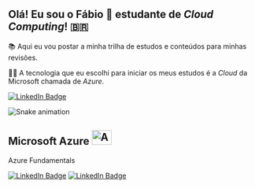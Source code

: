 ## Olá! Eu sou o Fábio 👋 estudante de *Cloud Computing*! :brazil:

📚 Aqui eu vou postar a minha trilha de estudos e conteúdos para minhas revisões. 

👨‍💻 A tecnologia que eu escolhi para iniciar os meus estudos é a *Cloud* da Microsoft chamada de *Azure*.

[![LinkedIn Badge](https://img.shields.io/badge/LinkedIn-0A66C2?style=for-the-badge&logo=LinkedIn)](https://www.linkedin.com/in/faabiobatista/)

![Snake animation](https://www.linkedin.com/in/ofabiobatista/ofabiobatista/blob/output/github-contribution-grid-snake.svg)

## Microsoft Azure <img alt="Azure" height="30" width="40" src="https://cdn.jsdelivr.net/gh/devicons/devicon/icons/azure/azure-original.svg" />
Azure Fundamentals

[![LinkedIn Badge](https://img.shields.io/badge/AZ-900-0078D4?style=for-the-badge&logo=Azure)](https://www.linkedin.com/in/faabiobatista/)
[![LinkedIn Badge](https://img.shields.io/badge/⏳-Estudando-yellow?style=for-the-badge&logo=Azure)](https://www.linkedin.com/in/faabiobatista/)

<!-- [![Fábio Batista GitHub stats](https://github-readme-stats.vercel.app/api?username=ofabiobatista&show_icons=true&count_private=true&theme=dark)](https://github.com/anuraghazra/github-readme-stats) -->

